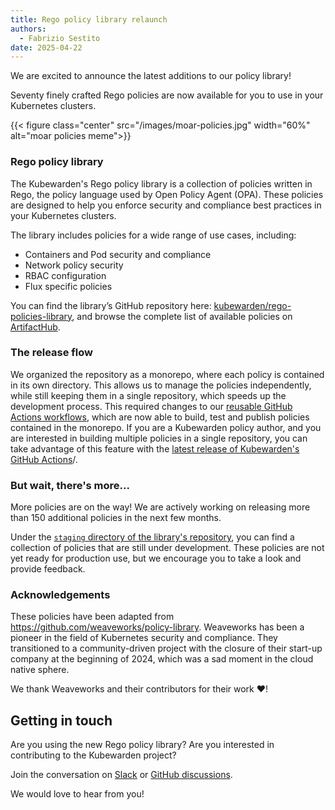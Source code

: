```yaml
---
title: Rego policy library relaunch
authors:
  - Fabrizio Sestito
date: 2025-04-22
---
```


We are excited to announce the latest additions to our policy library!

Seventy finely crafted Rego policies are now available for you to use in your Kubernetes clusters.

{{< figure class="center" src="/images/moar-policies.jpg" width="60%" alt="moar policies meme">}}

### Rego policy library

The Kubewarden's Rego policy library is a collection of policies written in Rego, the policy language used by Open Policy Agent (OPA).
These policies are designed to help you enforce security and compliance best practices in your Kubernetes clusters.

The library includes policies for a wide range of use cases, including:

- Containers and Pod security and compliance
- Network policy security
- RBAC configuration
- Flux specific policies

You can find the library’s GitHub repository here: [kubewarden/rego-policies-library](https://github.com/kubewarden/rego-policies-library),
and browse the complete list of available policies on [ArtifactHub](https://artifacthub.io/packages/search?repo=kubewarden-rego-policies-library&sort=relevance&page=1).

### The release flow

We organized the repository as a monorepo, where each policy is contained in its own directory.
This allows us to manage the policies independently, while still keeping them in a single repository, which speeds up the development process.
This required changes to our [reusable GitHub Actions workflows](https://github.com/kubewarden/github-actions), which are now able to build, test and publish policies contained in the monorepo.
If you are a Kubewarden policy author, and you are interested in building multiple policies in a single repository,
you can take advantage of this feature with the [latest release of Kubewarden's GitHub Actions](https://github.com/kubewarden/github-actions/releases/tag/v4.4.0)/.

### But wait, there's more...

More policies are on the way!
We are actively working on releasing more than 150 additional policies in the next few months.

Under the [`staging` directory of the library's repository](https://github.com/kubewarden/rego-policies-library/tree/main/staging), you can find a collection of policies that are still under development.
These policies are not yet ready for production use, but we encourage you to take a look and provide feedback.

### Acknowledgements

These policies have been adapted from https://github.com/weaveworks/policy-library.
Weaveworks has been a pioneer in the field of Kubernetes security and compliance.
They transitioned to a community-driven project with the closure of their start-up company at the beginning of 2024, which was a sad moment in the cloud native sphere.

We thank Weaveworks and their contributors for their work ❤️!

## Getting in touch

Are you using the new Rego policy library?
Are you interested in contributing to the Kubewarden project?

Join the conversation on
[Slack](https://kubernetes.slack.com/?redir=%2Fmessages%2Fkubewarden)
or
[GitHub discussions](https://github.com/orgs/kubewarden/discussions).

We would love to hear from you!
